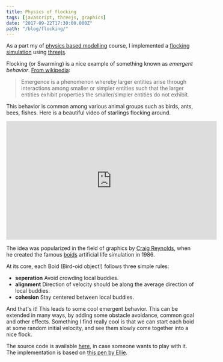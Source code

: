 ```yaml
---
title: Physics of flocking
tags: [javascript, threejs, graphics]
date: "2017-09-22T17:30:00.000Z"
path: "/blog/flocking/"
---
```


As a part my of [physics based modelling](http://courses.cs.tamu.edu/keyser/viza659/Syllabus.htm) course, I implemented a [flocking simulation](https://subsid.github.io/flocking/dist/) using [threejs](https://threejs.org/).

Flocking (or Swarming) is a nice example of something known as *emergent behavior*.
[From wikipedia](https://en.wikipedia.org/wiki/Emergence):

> Emergence is a phenomenon whereby larger entities arise through interactions among smaller or simpler entities such that the larger entities exhibit properties the smaller/simpler entities do not exhibit.

This behavior is common among various animal groups such as birds, ants, bees, fishes. Here is a beautiful video of starlings flocking around.

<div class="iframe_container">
  <iframe width="560" height="315" src="https://www.youtube.com/embed/V4f_1_r80RY?rel=0" frameborder="0" allowfullscreen='allowfullscreen'> </iframe>
</div>

The idea was popularized in the field of graphics by [Craig Reynolds](https://en.wikipedia.org/wiki/Craig_Reynolds_(computer_graphics)), when he created the famous [boids](https://en.wikipedia.org/wiki/Boids) artificial life simulation in 1986.

At its core, each Boid (Bird-oid object!) follows three simple rules:

* **seperation** Avoid crowding local buddies.
* **alignment** Direction of velocity should be along the average direction of local buddies.
* **cohesion** Stay centered between local buddies.

And that's it! This leads to some cool emergent behavior. This can be extended in many ways, by adding some obstacle avoidance, common goal and other effects. Something I find really cool is that we can start each boid at some random initial velocity, and see them slowly come together into a nice flock.

The source code is available [here](https://github.com/subsid/flocking), in case someone wants to play with it. The implementation is based on [this pen by Ellie](https://codepen.io/coaster/pen/QpqVjP).
